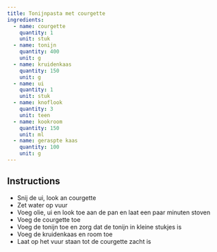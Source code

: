 ```yaml
---
title: Tonijnpasta met courgette
ingredients:
  - name: courgette
    quantity: 1
    unit: stuk
  - name: tonijn
    quantity: 400
    unit: g
  - name: kruidenkaas
    quantity: 150
    unit: g
  - name: ui
    quantity: 1
    unit: stuk
  - name: knoflook
    quantity: 3
    unit: teen
  - name: kookroom
    quantity: 150
    unit: ml
  - name: geraspte kaas
    quantity: 100
    unit: g
---
```


<Recipe />

## Instructions

- Snij de ui, look an courgette
- Zet water op vuur
- Voeg olie, ui en look toe aan de pan en laat een paar minuten stoven
- Voeg de courgette toe
- Voeg de tonijn toe en zorg dat de tonijn in kleine stukjes is
- Voeg de kruidenkaas en room toe
- Laat op het vuur staan tot de courgette zacht is
